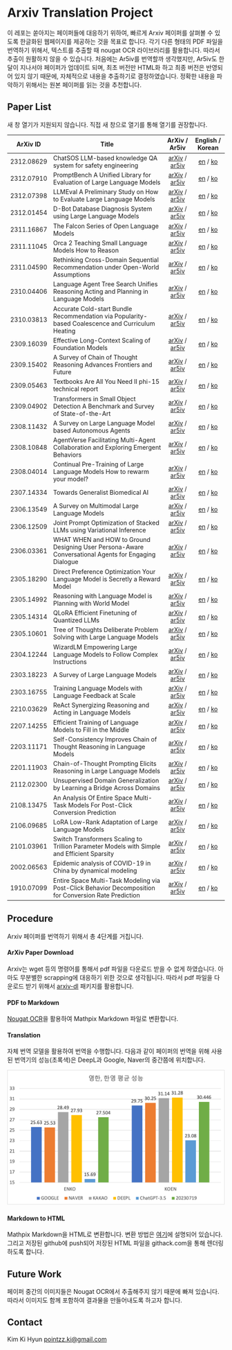 # Arxiv Translation Project

이 레포는 쏟아지는 페이퍼들에 대응하기 위하여, 빠르게 Arxiv 페이퍼를 살펴볼 수 있도록 한글화된 웹페이지를 제공하는 것을 목표로 합니다.
각기 다른 형태의 PDF 파일을 번역하기 위해서, 텍스트를 추출할 때 nougat OCR 라이브러리를 활용합니다.
따라서 추출이 원활하지 않을 수 있습니다.
처음에는 Ar5iv를 번역할까 생각했지만, Ar5iv도 한달이 지나서야 페이퍼가 업데이트 되며, 최초 버전만 HTML화 하고 최종 버전은 반영되어 있지 않기 때문에, 자체적으로 내용을 추출하기로 결정하였습니다.
정확한 내용을 파악하기 위해서는 원본 페이퍼를 읽는 것을 추천합니다.

## Paper List

새 창 열기가 지원되지 않습니다. 직접 새 창으로 열기를 통해 열기를 권장합니다.

| ArXiv ID | Title | ArXiv / Ar5iv | English / Korean |
|:--------:|-------|:-------------:|:----------------:|
| 2312.08629 | ChatSOS LLM-based knowledge QA system for safety engineering | [arXiv](https://arxiv.org/abs/2312.08629) / [ar5iv](https://ar5iv.org/abs/2312.08629) | [en](https://raw.githack.com/kh-kim/arxiv-translator/master/papers/2312.08629/paper.en.html) / [ko](https://raw.githack.com/kh-kim/arxiv-translator/master/papers/2312.08629/paper.ko.html) |
| 2312.07910 | PromptBench A Unified Library for Evaluation of Large Language Models | [arXiv](https://arxiv.org/abs/2312.07910) / [ar5iv](https://ar5iv.org/abs/2312.07910) | [en](https://raw.githack.com/kh-kim/arxiv-translator/master/papers/2312.07910/paper.en.html) / [ko](https://raw.githack.com/kh-kim/arxiv-translator/master/papers/2312.07910/paper.ko.html) |
| 2312.07398 | LLMEval A Preliminary Study on How to Evaluate Large Language Models | [arXiv](https://arxiv.org/abs/2312.07398) / [ar5iv](https://ar5iv.org/abs/2312.07398) | [en](https://raw.githack.com/kh-kim/arxiv-translator/master/papers/2312.07398/paper.en.html) / [ko](https://raw.githack.com/kh-kim/arxiv-translator/master/papers/2312.07398/paper.ko.html) |
| 2312.01454 | D-Bot Database Diagnosis System using Large Language Models | [arXiv](https://arxiv.org/abs/2312.01454) / [ar5iv](https://ar5iv.org/abs/2312.01454) | [en](https://raw.githack.com/kh-kim/arxiv-translator/master/papers/2312.01454/paper.en.html) / [ko](https://raw.githack.com/kh-kim/arxiv-translator/master/papers/2312.01454/paper.ko.html) |
| 2311.16867 | The Falcon Series of Open Language Models | [arXiv](https://arxiv.org/abs/2311.16867) / [ar5iv](https://ar5iv.org/abs/2311.16867) | [en](https://raw.githack.com/kh-kim/arxiv-translator/master/papers/2311.16867/paper.en.html) / [ko](https://raw.githack.com/kh-kim/arxiv-translator/master/papers/2311.16867/paper.ko.html) |
| 2311.11045 | Orca 2 Teaching Small Language Models How to Reason | [arXiv](https://arxiv.org/abs/2311.11045) / [ar5iv](https://ar5iv.org/abs/2311.11045) | [en](https://raw.githack.com/kh-kim/arxiv-translator/master/papers/2311.11045/paper.en.html) / [ko](https://raw.githack.com/kh-kim/arxiv-translator/master/papers/2311.11045/paper.ko.html) |
| 2311.04590 | Rethinking Cross-Domain Sequential Recommendation under Open-World Assumptions | [arXiv](https://arxiv.org/abs/2311.04590) / [ar5iv](https://ar5iv.org/abs/2311.04590) | [en](https://raw.githack.com/kh-kim/arxiv-translator/master/papers/2311.04590/paper.en.html) / [ko](https://raw.githack.com/kh-kim/arxiv-translator/master/papers/2311.04590/paper.ko.html) |
| 2310.04406 | Language Agent Tree Search Unifies Reasoning Acting and Planning in Language Models | [arXiv](https://arxiv.org/abs/2310.04406) / [ar5iv](https://ar5iv.org/abs/2310.04406) | [en](https://raw.githack.com/kh-kim/arxiv-translator/master/papers/2310.04406/paper.en.html) / [ko](https://raw.githack.com/kh-kim/arxiv-translator/master/papers/2310.04406/paper.ko.html) |
| 2310.03813 | Accurate Cold-start Bundle Recommendation via Popularity-based Coalescence and Curriculum Heating | [arXiv](https://arxiv.org/abs/2310.03813) / [ar5iv](https://ar5iv.org/abs/2310.03813) | [en](https://raw.githack.com/kh-kim/arxiv-translator/master/papers/2310.03813/paper.en.html) / [ko](https://raw.githack.com/kh-kim/arxiv-translator/master/papers/2310.03813/paper.ko.html) |
| 2309.16039 | Effective Long-Context Scaling of Foundation Models | [arXiv](https://arxiv.org/abs/2309.16039) / [ar5iv](https://ar5iv.org/abs/2309.16039) | [en](https://raw.githack.com/kh-kim/arxiv-translator/master/papers/2309.16039/paper.en.html) / [ko](https://raw.githack.com/kh-kim/arxiv-translator/master/papers/2309.16039/paper.ko.html) |
| 2309.15402 | A Survey of Chain of Thought Reasoning Advances Frontiers and Future | [arXiv](https://arxiv.org/abs/2309.15402) / [ar5iv](https://ar5iv.org/abs/2309.15402) | [en](https://raw.githack.com/kh-kim/arxiv-translator/master/papers/2309.15402/paper.en.html) / [ko](https://raw.githack.com/kh-kim/arxiv-translator/master/papers/2309.15402/paper.ko.html) |
| 2309.05463 | Textbooks Are All You Need II phi-15 technical report | [arXiv](https://arxiv.org/abs/2309.05463) / [ar5iv](https://ar5iv.org/abs/2309.05463) | [en](https://raw.githack.com/kh-kim/arxiv-translator/master/papers/2309.05463/paper.en.html) / [ko](https://raw.githack.com/kh-kim/arxiv-translator/master/papers/2309.05463/paper.ko.html) |
| 2309.04902 | Transformers in Small Object Detection A Benchmark and Survey of State-of-the-Art | [arXiv](https://arxiv.org/abs/2309.04902) / [ar5iv](https://ar5iv.org/abs/2309.04902) | [en](https://raw.githack.com/kh-kim/arxiv-translator/master/papers/2309.04902/paper.en.html) / [ko](https://raw.githack.com/kh-kim/arxiv-translator/master/papers/2309.04902/paper.ko.html) |
| 2308.11432 | A Survey on Large Language Model based Autonomous Agents | [arXiv](https://arxiv.org/abs/2308.11432) / [ar5iv](https://ar5iv.org/abs/2308.11432) | [en](https://raw.githack.com/kh-kim/arxiv-translator/master/papers/2308.11432/paper.en.html) / [ko](https://raw.githack.com/kh-kim/arxiv-translator/master/papers/2308.11432/paper.ko.html) |
| 2308.10848 | AgentVerse Facilitating Multi-Agent Collaboration and Exploring Emergent Behaviors | [arXiv](https://arxiv.org/abs/2308.10848) / [ar5iv](https://ar5iv.org/abs/2308.10848) | [en](https://raw.githack.com/kh-kim/arxiv-translator/master/papers/2308.10848/paper.en.html) / [ko](https://raw.githack.com/kh-kim/arxiv-translator/master/papers/2308.10848/paper.ko.html) |
| 2308.04014 | Continual Pre-Training of Large Language Models How to rewarm your model? | [arXiv](https://arxiv.org/abs/2308.04014) / [ar5iv](https://ar5iv.org/abs/2308.04014) | [en](https://raw.githack.com/kh-kim/arxiv-translator/master/papers/2308.04014/paper.en.html) / [ko](https://raw.githack.com/kh-kim/arxiv-translator/master/papers/2308.04014/paper.ko.html) |
| 2307.14334 | Towards Generalist Biomedical AI | [arXiv](https://arxiv.org/abs/2307.14334) / [ar5iv](https://ar5iv.org/abs/2307.14334) | [en](https://raw.githack.com/kh-kim/arxiv-translator/master/papers/2307.14334/paper.en.html) / [ko](https://raw.githack.com/kh-kim/arxiv-translator/master/papers/2307.14334/paper.ko.html) |
| 2306.13549 | A Survey on Multimodal Large Language Models | [arXiv](https://arxiv.org/abs/2306.13549) / [ar5iv](https://ar5iv.org/abs/2306.13549) | [en](https://raw.githack.com/kh-kim/arxiv-translator/master/papers/2306.13549/paper.en.html) / [ko](https://raw.githack.com/kh-kim/arxiv-translator/master/papers/2306.13549/paper.ko.html) |
| 2306.12509 | Joint Prompt Optimization of Stacked LLMs using Variational Inference | [arXiv](https://arxiv.org/abs/2306.12509) / [ar5iv](https://ar5iv.org/abs/2306.12509) | [en](https://raw.githack.com/kh-kim/arxiv-translator/master/papers/2306.12509/paper.en.html) / [ko](https://raw.githack.com/kh-kim/arxiv-translator/master/papers/2306.12509/paper.ko.html) |
| 2306.03361 | WHAT WHEN and HOW to Ground Designing User Persona-Aware Conversational Agents for Engaging Dialogue | [arXiv](https://arxiv.org/abs/2306.03361) / [ar5iv](https://ar5iv.org/abs/2306.03361) | [en](https://raw.githack.com/kh-kim/arxiv-translator/master/papers/2306.03361/paper.en.html) / [ko](https://raw.githack.com/kh-kim/arxiv-translator/master/papers/2306.03361/paper.ko.html) |
| 2305.18290 | Direct Preference Optimization Your Language Model is Secretly a Reward Model | [arXiv](https://arxiv.org/abs/2305.18290) / [ar5iv](https://ar5iv.org/abs/2305.18290) | [en](https://raw.githack.com/kh-kim/arxiv-translator/master/papers/2305.18290/paper.en.html) / [ko](https://raw.githack.com/kh-kim/arxiv-translator/master/papers/2305.18290/paper.ko.html) |
| 2305.14992 | Reasoning with Language Model is Planning with World Model | [arXiv](https://arxiv.org/abs/2305.14992) / [ar5iv](https://ar5iv.org/abs/2305.14992) | [en](https://raw.githack.com/kh-kim/arxiv-translator/master/papers/2305.14992/paper.en.html) / [ko](https://raw.githack.com/kh-kim/arxiv-translator/master/papers/2305.14992/paper.ko.html) |
| 2305.14314 | QLoRA Efficient Finetuning of Quantized LLMs | [arXiv](https://arxiv.org/abs/2305.14314) / [ar5iv](https://ar5iv.org/abs/2305.14314) | [en](https://raw.githack.com/kh-kim/arxiv-translator/master/papers/2305.14314/paper.en.html) / [ko](https://raw.githack.com/kh-kim/arxiv-translator/master/papers/2305.14314/paper.ko.html) |
| 2305.10601 | Tree of Thoughts Deliberate Problem Solving with Large Language Models | [arXiv](https://arxiv.org/abs/2305.10601) / [ar5iv](https://ar5iv.org/abs/2305.10601) | [en](https://raw.githack.com/kh-kim/arxiv-translator/master/papers/2305.10601/paper.en.html) / [ko](https://raw.githack.com/kh-kim/arxiv-translator/master/papers/2305.10601/paper.ko.html) |
| 2304.12244 | WizardLM Empowering Large Language Models to Follow Complex Instructions | [arXiv](https://arxiv.org/abs/2304.12244) / [ar5iv](https://ar5iv.org/abs/2304.12244) | [en](https://raw.githack.com/kh-kim/arxiv-translator/master/papers/2304.12244/paper.en.html) / [ko](https://raw.githack.com/kh-kim/arxiv-translator/master/papers/2304.12244/paper.ko.html) |
| 2303.18223 | A Survey of Large Language Models | [arXiv](https://arxiv.org/abs/2303.18223) / [ar5iv](https://ar5iv.org/abs/2303.18223) | [en](https://raw.githack.com/kh-kim/arxiv-translator/master/papers/2303.18223/paper.en.html) / [ko](https://raw.githack.com/kh-kim/arxiv-translator/master/papers/2303.18223/paper.ko.html) |
| 2303.16755 | Training Language Models with Language Feedback at Scale | [arXiv](https://arxiv.org/abs/2303.16755) / [ar5iv](https://ar5iv.org/abs/2303.16755) | [en](https://raw.githack.com/kh-kim/arxiv-translator/master/papers/2303.16755/paper.en.html) / [ko](https://raw.githack.com/kh-kim/arxiv-translator/master/papers/2303.16755/paper.ko.html) |
| 2210.03629 | ReAct Synergizing Reasoning and Acting in Language Models | [arXiv](https://arxiv.org/abs/2210.03629) / [ar5iv](https://ar5iv.org/abs/2210.03629) | [en](https://raw.githack.com/kh-kim/arxiv-translator/master/papers/2210.03629/paper.en.html) / [ko](https://raw.githack.com/kh-kim/arxiv-translator/master/papers/2210.03629/paper.ko.html) |
| 2207.14255 | Efficient Training of Language Models to Fill in the Middle | [arXiv](https://arxiv.org/abs/2207.14255) / [ar5iv](https://ar5iv.org/abs/2207.14255) | [en](https://raw.githack.com/kh-kim/arxiv-translator/master/papers/2207.14255/paper.en.html) / [ko](https://raw.githack.com/kh-kim/arxiv-translator/master/papers/2207.14255/paper.ko.html) |
| 2203.11171 | Self-Consistency Improves Chain of Thought Reasoning in Language Models | [arXiv](https://arxiv.org/abs/2203.11171) / [ar5iv](https://ar5iv.org/abs/2203.11171) | [en](https://raw.githack.com/kh-kim/arxiv-translator/master/papers/2203.11171/paper.en.html) / [ko](https://raw.githack.com/kh-kim/arxiv-translator/master/papers/2203.11171/paper.ko.html) |
| 2201.11903 | Chain-of-Thought Prompting Elicits Reasoning in Large Language Models | [arXiv](https://arxiv.org/abs/2201.11903) / [ar5iv](https://ar5iv.org/abs/2201.11903) | [en](https://raw.githack.com/kh-kim/arxiv-translator/master/papers/2201.11903/paper.en.html) / [ko](https://raw.githack.com/kh-kim/arxiv-translator/master/papers/2201.11903/paper.ko.html) |
| 2112.02300 | Unsupervised Domain Generalization by Learning a Bridge Across Domains | [arXiv](https://arxiv.org/abs/2112.02300) / [ar5iv](https://ar5iv.org/abs/2112.02300) | [en](https://raw.githack.com/kh-kim/arxiv-translator/master/papers/2112.02300/paper.en.html) / [ko](https://raw.githack.com/kh-kim/arxiv-translator/master/papers/2112.02300/paper.ko.html) |
| 2108.13475 | An Analysis Of Entire Space Multi-Task Models For Post-Click Conversion Prediction | [arXiv](https://arxiv.org/abs/2108.13475) / [ar5iv](https://ar5iv.org/abs/2108.13475) | [en](https://raw.githack.com/kh-kim/arxiv-translator/master/papers/2108.13475/paper.en.html) / [ko](https://raw.githack.com/kh-kim/arxiv-translator/master/papers/2108.13475/paper.ko.html) |
| 2106.09685 | LoRA Low-Rank Adaptation of Large Language Models | [arXiv](https://arxiv.org/abs/2106.09685) / [ar5iv](https://ar5iv.org/abs/2106.09685) | [en](https://raw.githack.com/kh-kim/arxiv-translator/master/papers/2106.09685/paper.en.html) / [ko](https://raw.githack.com/kh-kim/arxiv-translator/master/papers/2106.09685/paper.ko.html) |
| 2101.03961 | Switch Transformers Scaling to Trillion Parameter Models with Simple and Efficient Sparsity | [arXiv](https://arxiv.org/abs/2101.03961) / [ar5iv](https://ar5iv.org/abs/2101.03961) | [en](https://raw.githack.com/kh-kim/arxiv-translator/master/papers/2101.03961/paper.en.html) / [ko](https://raw.githack.com/kh-kim/arxiv-translator/master/papers/2101.03961/paper.ko.html) |
| 2002.06563 | Epidemic analysis of COVID-19 in China by dynamical modeling | [arXiv](https://arxiv.org/abs/2002.06563) / [ar5iv](https://ar5iv.org/abs/2002.06563) | [en](https://raw.githack.com/kh-kim/arxiv-translator/master/papers/2002.06563/paper.en.html) / [ko](https://raw.githack.com/kh-kim/arxiv-translator/master/papers/2002.06563/paper.ko.html) |
| 1910.07099 | Entire Space Multi-Task Modeling via Post-Click Behavior Decomposition for Conversion Rate Prediction | [arXiv](https://arxiv.org/abs/1910.07099) / [ar5iv](https://ar5iv.org/abs/1910.07099) | [en](https://raw.githack.com/kh-kim/arxiv-translator/master/papers/1910.07099/paper.en.html) / [ko](https://raw.githack.com/kh-kim/arxiv-translator/master/papers/1910.07099/paper.ko.html) |

## Procedure

Arxiv 페이퍼를 번역하기 위해서 총 4단계를 거칩니다.

#### ArXiv Paper Download

Arxiv는 wget 등의 명령어를 통해서 pdf 파일을 다운로드 받을 수 없게 하였습니다.
아마도 무분별한 scrapping에 대응하기 위한 것으로 생각됩니다.
따라서 pdf 파일을 다운로드 받기 위해서 [arxiv-dl](https://pypi.org/project/arxiv-dl/) 패키지를 활용합니다.

#### PDF to Markdown

[Nougat OCR](https://github.com/facebookresearch/nougat)을 활용하여 Mathpix Markdown 파일로 변환합니다.

#### Translation

자체 번역 모델을 활용하여 번역을 수행합니다.
다음과 같이 페이퍼의 번역을 위해 사용된 번역기의 성능(초록색)은 DeepL과 Google, Naver의 중간쯤에 위치합니다.

![NMT Evaluation Results](assets/nmt_eval.png)

#### Markdown to HTML

Mathpix Markdown을 HTML로 변환합니다.
변환 방법은 [여기](https://github.com/Mathpix/mathpix-markdown-it/tree/master?tab=readme-ov-file#using-mathpix-markdown-it-in-web-browsers)에 설명되어 있습니다.
그리고 저장된 github에 push되어 저장된 HTML 파일을 githack.com을 통해 렌더링하도록 합니다.

## Future Work

페이퍼 중간의 이미지들은 Nougat OCR에서 추출해주지 않기 때문에 빠져 있습니다.
따라서 이미지도 함께 포함하여 결과물을 만들어내도록 하고자 합니다.

## Contact

Kim Ki Hyun
pointzz.ki@gmail.com